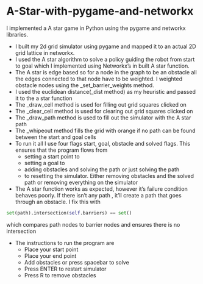 # A-Star-with-pygame-and-networkx

I implemented a A star game in Python using the pygame and networkx libraries.
* I built my 2d grid simulator using pygame and mapped it to an actual 2D grid lattice in networkx. 
* I used the A star algorithm to solve a policy guiding the robot from start to goal which I implemented using Networkx’s in built A star function. 
* The A star is edge based so for a node in the graph to be an obstacle all the edges connected to that node have to be weighted. I weighted obstacle nodes using the _set_barrier_weights method.
* I used the euclidean distance(_dist method) as my heuristic and passed it to the a star function
* The _draw_cell method is used for filling out grid squares clicked on
* The _clear_cell method is used for clearing out grid squares clicked on
* The _draw_path method is used to fill out the simulator with the A star path
* The _whipeout method fills the grid with orange if no path can be found between the start and goal cells
* To run it all I use four flags start, goal, obstacle and solved flags. This ensures that the program flows from 
  * setting a start point to 
  * setting a goal to 
  * adding obstacles and solving the path or just solving the path
  * to resetting the simulator. Either removing obstacles and the solved path or removing everything on the simulator
* The A star function works as expected, however it’s failure condition behaves poorly. If there isn’t any path , it’ll create a path that goes through an obstacle. I fix this with 
```python 
set(path).intersection(self.barriers) == set()
``` 
which compares path nodes to barrier nodes and ensures there is no intersection 
* The instructions to run the program are 
  * Place your start point
  * Place your end point
  * Add obstacles or press spacebar to solve
  * Press ENTER to restart simulator
  * Press R to remove obstacles 

